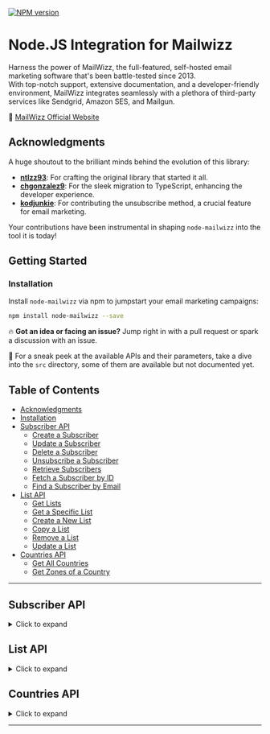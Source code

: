 [![NPM version][npm-version-image]][npm-url]

# Node.JS Integration for Mailwizz

Harness the power of MailWizz, the full-featured, self-hosted email marketing software that's been battle-tested since 2013.
<br>
With top-notch support, extensive documentation, and a developer-friendly environment, MailWizz integrates seamlessly with a plethora of third-party services like Sendgrid, Amazon SES, and Mailgun.

🔗 [MailWizz Official Website](https://www.mailwizz.com/)

## Acknowledgments

A huge shoutout to the brilliant minds behind the evolution of this library:

- **[ntlzz93](https://github.com/ntlzz93)**: For crafting the original library that started it all.
- **[chgonzalez9](https://github.com/chgonzalez9)**: For the sleek migration to TypeScript, enhancing the developer experience.
- **[kodjunkie](https://github.com/kodjunkie)**: For contributing the unsubscribe method, a crucial feature for email marketing.

Your contributions have been instrumental in shaping `node-mailwizz` into the tool it is today!

## Getting Started

### Installation

Install `node-mailwizz` via npm to jumpstart your email marketing campaigns:

```bash
npm install node-mailwizz --save
```

🔥 **Got an idea or facing an issue?** Jump right in with a pull request or spark a discussion with an issue.

📂 For a sneak peek at the available APIs and their parameters, take a dive into the `src` directory, some of them are available but not documented yet.

## Table of Contents

- [Acknowledgments](#acknowledgments)
- [Installation](#installation)
- [Subscriber API](#subscriber-api)
  - [Create a Subscriber](#create-a-subscriber)
  - [Update a Subscriber](#update-a-subscriber)
  - [Delete a Subscriber](#delete-a-subscriber)
  - [Unsubscribe a Subscriber](#unsubscribe-a-subscriber)
  - [Retrieve Subscribers](#retrieve-subscribers)
  - [Fetch a Subscriber by ID](#fetch-a-subscriber-by-id)
  - [Find a Subscriber by Email](#find-a-subscriber-by-email)
- [List API](#list-api)
  - [Get Lists](#get-lists)
  - [Get a Specific List](#get-a-specific-list)
  - [Create a New List](#create-a-new-list)
  - [Copy a List](#copy-a-list)
  - [Remove a List](#remove-a-list)
  - [Update a List](#update-a-list)
- [Countries API](#countries-api)
  - [Get All Countries](#get-all-countries)
  - [Get Zones of a Country](#get-zones-of-a-country)

---

## Subscriber API

<details>
<summary>Click to expand</summary>

### Create a Subscriber

```javascript
import { ListSubscribers } from "node-mailwizz";

const config = {
	publicKey: "yourPublicKey",
	secret: "yourSecretKey",
	baseUrl: "yourMailwizzApiUrl"
};

const subscribers = new ListSubscribers(config);

let userInfo = {
	//Replace the values with your user info
	EMAIL: "spam@mikelcalvo.net",
	FNAME: "Mikel",
	LNAME: "Calvo",
	CUSTOM: "yourCustomField"
};

subscribers
	.create("YOUR-LIST-ID", userInfo)
	.then(result => console.log("Subscriber created:", result))
	.catch(err => console.error("Error:", err));
```

### Update a Subscriber

```javascript
// Similar to creating a subscriber, but with updated info
subscribers
	.update("YOUR-LIST-ID", "SUBSCRIBER-ID", updatedUserInfo)
	.then(result => console.log("Subscriber updated:", result))
	.catch(err => console.error("Error:", err));
```

### Delete a Subscriber

```javascript
subscribers
	.delete("YOUR-LIST-ID", "SUBSCRIBER-ID")
	.then(result => console.log("Subscriber deleted:", result))
	.catch(err => console.error("Error:", err));
```

### Unsubscribe a Subscriber

```javascript
subscribers
	.unsubscribe("YOUR-LIST-ID", "SUBSCRIBER-ID")
	.then(result => console.log("Subscriber unsubscribed:", result))
	.catch(err => console.error("Error:", err));
```

### Retrieve Subscribers

```javascript
// Get a paginated list of subscribers
subscribers
	.getSubscribers("YOUR-LIST-ID", pageNumber, itemsPerPage)
	.then(result => console.log("Subscribers:", result))
	.catch(err => console.error("Error:", err));
```

### Fetch a Subscriber by ID

```javascript
subscribers
	.getSubscriber("YOUR-LIST-ID", "SUBSCRIBER-ID")
	.then(result => console.log("Subscriber details:", result))
	.catch(err => console.error("Error:", err));
```

### Find a Subscriber by Email

```javascript
subscribers
	.emailSearch("YOUR-LIST-ID", "subscriber@example.com")
	.then(result => console.log("Subscriber found:", result))
	.catch(err => console.error("Error:", err));
```

</details>

## List API

<details>
<summary>Click to expand</summary>

### Get Lists

```javascript
import { Lists } from "node-mailwizz";

const lists = new Lists(config);

// Retrieve your lists with pagination
lists
	.getLists(pageNumber, itemsPerPage)
	.then(result => console.log("Lists:", result))
	.catch(err => console.error("Error:", err));
```

### Get a Specific List

```javascript
lists
	.getList("YOUR-LIST-ID")
	.then(result => console.log("List details:", result))
	.catch(err => console.error("Error:", err));
```

### Create a New List

```javascript
// Define your list details
let listInfo = {
	//Replace the values with your list info
	name: "Main List", //Required
	description: "This is a test list", //Required
	optIn: "single", //single or double
	optOut: "single", //single or double
	fromName: "Mikel Calvo", //Required
	fromEmail: "spam@mikelcalvo.net", //Required
	replyTo: "spam@mikelcalvo.net", //Required
	subject: "Hi!",
	//notification when new subscriber added
	notificationSubscribe: "yes", //yes or no
	notificationUnsubscribe: "yes", //yes or no
	//where to send the notification
	notificationSubscribeTo: "spam@mikelcalvo.net",
	notificationUnsubscribeTo: "spam@mikelcalvo.net",
	//This is optional, if not set customer company data will be used:
	companyName: "Mikel Calvo SL", //required
	companyCountry: "Spain", //required
	companyZone: "Basque Country", //required
	companyAddress1: "Some street address", //required
	companyAddress2: "",
	companyZoneName: "", //when country doesn't have required zone
	companyCity: "",
	companyZipCode: ""
};

lists
	.create(listInfo)
	.then(result => console.log("List created:", result))
	.catch(err => console.error("Error:", err));
```

### Copy a List

```javascript
lists
	.copy("YOUR-LIST-ID")
	.then(result => console.log("List copied:", result))
	.catch(err => console.error("Error:", err));
```

### Remove a List

```javascript
lists
	.delete("YOUR-LIST-ID")
	.then(result => console.log("List removed:", result))
	.catch(err => console.error("Error:", err));
```

### Update a List

```javascript
// Similar to creating a list, but with updated info
lists
	.update("YOUR-LIST-ID", updatedListInfo)
	.then(result => console.log("List updated:", result))
	.catch(err => console.error("Error:", err));
```

</details>

## Countries API

<details>
<summary>Click to expand</summary>

### Get All Countries

```javascript
import { Countries } from "node-mailwizz";

const countriesClass = new Countries(config);

countriesClass
	.getAll()
	.then(countries => console.log("Countries:", countries))
	.catch(err => console.error("Error:", err));
```

### Get Zones of a Country

```javascript
countriesClass
	.getAllZones("COUNTRY-ID")
	.then(zones => console.log("Zones:", zones))
	.catch(err => console.error("Error:", err));
```

</details>

---

[npm-url]: https://npmjs.org/package/node-mailwizz
[npm-version-image]: http://img.shields.io/npm/v/node-mailwizz.svg?style=flat
